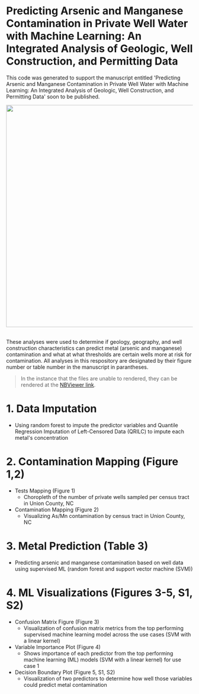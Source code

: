 # Predicting Arsenic and Manganese Contamination in Private Well Water with Machine Learning: An Integrated Analysis of Geologic, Well Construction, and Permitting Data


This code was generated to support the manuscript entitled  'Predicting Arsenic and Manganese Contamination in Private Well Water with Machine Learning: An Integrated Analysis of Geologic, Well Construction, and Permitting Data' soon to be published.

<p align="center">
<img src = 'https://github.com/user-attachments/assets/ff770465-e754-4356-894a-99cf3c26b6fe' width = '600'>
</p>

<br>
These analyses were used to determine if geology, geography, and well construction characteristics can predict metal (arsenic and manganese) contamination and what at what thresholds are certain wells more at risk for contamination. All analyses in this respository are designated by their figure number or table number in the manuscript in parantheses.
<br>

> In the instance that the files are unable to rendered, they can be rendered at the [NBViewer link](https://nbviewer.org/github/UNCSRP/Predicting-Arsenic-and-Manganese-Contamination-in-Private-Well-Water-with-Machine-Learning-An/tree/main/). 

# 1. Data Imputation
- Using random forest to impute the predictor variables and Quantile Regression Imputation of Left-Censored Data (QRILC) to impute each metal's concentration

# 2. Contamination Mapping (Figure 1,2)
- Tests Mapping (Figure 1)
  - Choropleth of the number of private wells sampled per census tract in Union County, NC
- Contamination Mapping (Figure 2)
  - Visualizing As/Mn contamination by census tract in Union County, NC

# 3. Metal Prediction (Table 3)
- Predicting arsenic and manganese contamination based on well data using supervised ML (random forest and support vector machine (SVM))

# 4. ML Visualizations (Figures 3-5, S1, S2)
- Confusion Matrix Figure (Figure 3)
  - Visualization of confusion matrix metrics from the top performing supervised machine learning model across the use cases (SVM with a linear kernel)
- Variable Importance Plot (Figure 4)
  - Shows importance of each predictor from the top performing machine learning (ML) models (SVM with a linear kernel) for use case 1
- Decision Boundary Plot (Figure 5, S1, S2)
  - Visualization of two predictors to determine how well those variables could predict metal contamination
